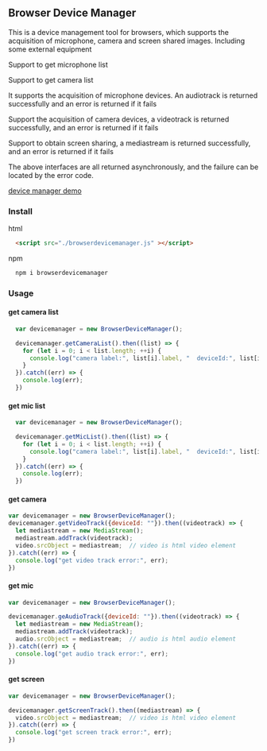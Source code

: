 ## Browser Device Manager

This is a device management tool for browsers, which supports the acquisition of microphone, camera and screen shared images. Including some external equipment



Support to get microphone list

Support to get camera list

It supports the acquisition of microphone devices. An audiotrack is returned successfully and an error is returned if it fails

Support the acquisition of camera devices, a videotrack is returned successfully, and an error is returned if it fails

Support to obtain screen sharing, a mediastream is returned successfully, and an error is returned if it fails



The above interfaces are all returned asynchronously, and the failure can be located by the error code.

[device manager demo](https://fjqgx.github.io/devicemanager/demo/) 

### Install
  html
  ``` html
    <script src="./browserdevicemanager.js" ></script>
  ```

  npm
  ``` javascript
    npm i browserdevicemanager
  ```

### Usage

#### get camera list
  ``` javascript
    var devicemanager = new BrowserDeviceManager();

    devicemanager.getCameraList().then((list) => {
      for (let i = 0; i < list.length; ++i) {
        console.log("camera label:", list[i].label, "  deviceId:", list[i].deviceId);
      }
    }).catch((err) => {
      console.log(err);
    })
  ```

#### get mic list
  ``` javascript
    var devicemanager = new BrowserDeviceManager();

    devicemanager.getMicList().then((list) => {
      for (let i = 0; i < list.length; ++i) {
        console.log("camera label:", list[i].label, "  deviceId:", list[i].deviceId);
      }
    }).catch((err) => {
      console.log(err);
    })
  ```

#### get camera
  ``` javascript
  var devicemanager = new BrowserDeviceManager();
  devicemanager.getVideoTrack({deviceId: ""}).then((videotrack) => {
    let mediastream = new MediaStream();
    mediastream.addTrack(videotrack);
    video.srcObject = mediastream;  // video is html video element
  }).catch((err) => {
    console.log("get video track error:", err);
  })
  ```

#### get mic
  ``` javascript
  var devicemanager = new BrowserDeviceManager();

  devicemanager.geAudioTrack({deviceId: ""}).then((videotrack) => {
    let mediastream = new MediaStream();
    mediastream.addTrack(videotrack);
    audio.srcObject = mediastream;  // audio is html audio element
  }).catch((err) => {
    console.log("get audio track error:", err);
  })
  ```

#### get screen
  ``` javascript
  var devicemanager = new BrowserDeviceManager();

  devicemanager.getScreenTrack().then((mediastream) => {
    video.srcObject = mediastream;  // video is html video element
  }).catch((err) => {
    console.log("get screen track error:", err);
  })
  ```
